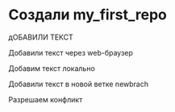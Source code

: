 # Создали my_first_repo

дОБАВИЛИ ТЕКСТ

Добавили текст через web-браузер

Добавим текст локально

Добавили текст в новой ветке newbrach

Разрешаем конфликт
